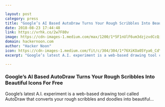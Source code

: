 ```yaml
---

layout: post
category: press
title: "Google’s AI Based AutoDraw Turns Your Rough Scribbles Into Beautiful Icons For Free"
date: 2018-08-23 17:44:48
link: https://vrhk.co/2w7F80v
image: https://cdn-images-1.medium.com/max/1200/1*5F1nUlF6um3dzjzvdCcQiQ.gif
domain: hackernoon.com
author: "Hacker Noon"
icon: https://cdn-images-1.medium.com/fit/c/304/304/1*76XiKOa05Yya6_CdYX8pVg.jpeg
excerpt: "Google’s latest A.I. experiment is a web-based drawing tool called AutoDraw that converts your rough scribbles and doodles into beautiful…"

---
```


### Google’s AI Based AutoDraw Turns Your Rough Scribbles Into Beautiful Icons For Free

Google’s latest A.I. experiment is a web-based drawing tool called AutoDraw that converts your rough scribbles and doodles into beautiful…